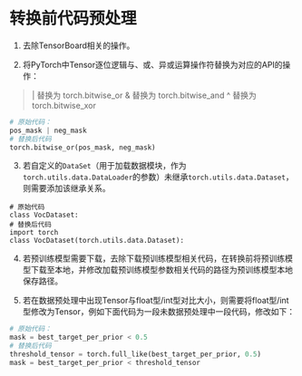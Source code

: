 # 转换前代码预处理
1. 去除TensorBoard相关的操作。

2. 将PyTorch中Tensor逐位逻辑与、或、异或运算操作符替换为对应的API的操作：
> | 替换为 torch.bitwise_or
> & 替换为 torch.bitwise_and
> ^ 替换为 torch.bitwise_xor

``` python
# 原始代码：
pos_mask | neg_mask
# 替换后代码
torch.bitwise_or(pos_mask, neg_mask)
```

3. 若自定义的`DataSet`（用于加载数据模块，作为`torch.utils.data.DataLoader`的参数）未继承`torch.utils.data.Dataset`，则需要添加该继承关系。

```
# 原始代码
class VocDataset:
# 替换后代码
import torch
class VocDataset(torch.utils.data.Dataset):
```

4. 若预训练模型需要下载，去除下载预训练模型相关代码，在转换前将预训练模型下载至本地，并修改加载预训练模型参数相关代码的路径为预训练模型本地保存路径。

5. 若在数据预处理中出现Tensor与float型/int型对比大小，则需要将float型/int型修改为Tensor，例如下面代码为一段未数据预处理中一段代码，修改如下：
``` python
# 原始代码：
mask = best_target_per_prior < 0.5
# 替换后代码
threshold_tensor = torch.full_like(best_target_per_prior, 0.5)
mask = best_target_per_prior < threshold_tensor
```
